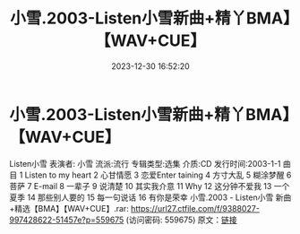 ﻿---
title: 小雪.2003-Listen小雪新曲+精丫BMA】【WAV+CUE】
date: 2023-12-30 16:52:20
categories: WAV车载音乐、镜像
tags: 华语中文
---
# 小雪.2003-Listen小雪新曲+精丫BMA】【WAV+CUE】

Listen小雪
表演者: 小雪
流派:流行
专辑类型:选集
介质:CD
发行时间:2003-1-1
曲目
1 Listen to my heart
2 心甘情愿
3 恋爱Enter taining
4 方寸大乱
5 糊涂梦醒
6 菩萨
7 E-mail
8 一辈子
9 说清楚
10 其实我介意
11 Why
12 这分钟不爱我
13 一个夏季
14 那些别人要的
15 每一句说话
16 有你是荣幸
小雪.2003 - Listen小雪 新曲+精选【BMA】【WAV+CUE】.rar: https://url27.ctfile.com/f/9388027-997428622-51457e?p=559675
(访问密码: 559675)
原文：[链接](https://blog.sina.com.cn/s/blog_1647c7e7601031417.html)